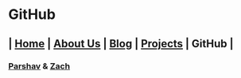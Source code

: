 # GitHub

## | [Home](../README.md) | [About Us](../about-us/about-us.md) | [Blog](../blog/blog.md) | [Projects](../projects/projects.md) | GitHub |

### [Parshav](https://github.com/parshav) & [Zach](https://github.com/0xLeif)
